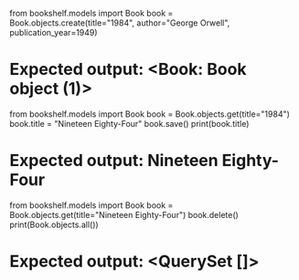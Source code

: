 from bookshelf.models import Book
book = Book.objects.create(title="1984", author="George Orwell", publication_year=1949)
# Expected output: <Book: Book object (1)>
from bookshelf.models import Book
book = Book.objects.get(title="1984")
book.title = "Nineteen Eighty-Four"
book.save()
print(book.title)
# Expected output: Nineteen Eighty-Four
from bookshelf.models import Book
book = Book.objects.get(title="Nineteen Eighty-Four")
book.delete()
print(Book.objects.all())
# Expected output: <QuerySet []>
